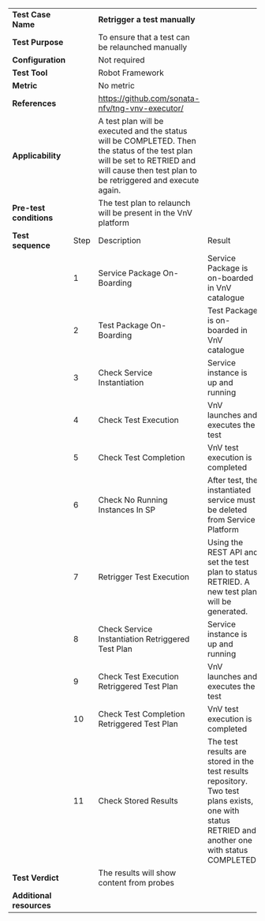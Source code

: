 |||||
| ---------------------- | ------ | ------------------------------------------------------------- | ---------------------------------------------------------------------------------- |
| __Test Case Name__ | | __Retrigger a test manually__ | |
| __Test Purpose__ | | To ensure that a test can be relaunched manually| |
| __Configuration__ | | Not required| |
| __Test Tool__ | | Robot Framework| |
| __Metric__ | | No metric| |
| __References__ | | https://github.com/sonata-nfv/tng-vnv-executor/ | |
| __Applicability__ | | A test plan will be executed and the status will be COMPLETED. Then the status of the test plan will be set to RETRIED and will cause then test plan to be retriggered and execute again. | |
| __Pre-test conditions__ | | The test plan to relaunch will be present in the VnV platform| |
| __Test sequence__ | Step | Description | Result |
| | 1 | Service Package On-Boarding | Service Package is on-boarded in VnV catalogue |
| | 2 | Test Package On-Boarding | Test Package is on-boarded in VnV catalogue |
| | 3 | Check Service Instantiation | Service instance is up and running |
| | 4 | Check Test Execution | VnV launches and executes the test |
| | 5 | Check Test Completion | VnV test execution is completed |
| | 6 | Check No Running Instances In SP | After test, the instantiated service must be deleted from Service Platform|  
| | 7 | Retrigger Test Execution | Using the REST API and set the test plan to status RETRIED. A new test plan will be generated. |
| | 8 | Check Service Instantiation Retriggered Test Plan | Service instance is up and running |
| | 9 | Check Test Execution Retriggered Test Plan | VnV launches and executes the test |
| | 10 | Check Test Completion Retriggered Test Plan | VnV test execution is completed |
| | 11 | Check Stored Results | The test results are stored in the test results repository. Two test plans exists, one with status RETRIED and another one with status COMPLETED. |
| __Test Verdict__ | | The results will show content from probes | |
| __Additional resources__ | | | |
